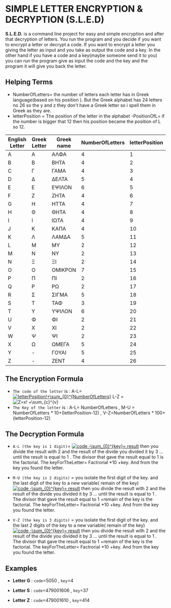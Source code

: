 
# SIMPLE LETTER ENCRYPTION & DECRYPTION (S.L.E.D)

**S.L.E.D.** is a command line project for easy and simple encryption and after that decryption of letters. 
You run the program and you decide if you want to encrypt a letter or decrypt a code.
If you want to encrypt a letter you giving the letter as input and you take as output the code and a key.
In the other hand if you have a code and a key(maybe someone send it to you) you can run the program give as input the code and the key and the program it will give you back the letter.

## Helping Terms
- NumberOfLetters= the number of letters each letter has in Greek language(based on his position ). 
But the Greek alphabet has 24 letters no 26 so the y and z they don't have a Greek letter so i spell them in Greek as they are.
- letterPosition = The position of the letter in the alphabet
-PositionOfL= if the number is bigger that 12 then his position became the position of L so 12. 

| English Letter| Greek Letter | Greek name |NumberOfLetters |letterPosition |
| ------------- | ------------- |------------- |------------- |------------- |
| A | A  | ΑΛΦΑ |4|1|
| B | B  |ΒΗΤΑ |4|2|
| C | Γ  |ΓΑΜΑ |4|3|
| D | Δ  |ΔΕΛΤΑ |5|4|
| E | Ε  |ΕΨΙΛΟΝ|6|5|
| F | Ζ  |ΖΗΤΑ|4|6|
| G | Η  |ΗΤΤΑ |4|7|
| H | Θ  |ΘΗΤΑ |4|8|
| I | Ι  |ΙΩΤΑ |4|9|
| J | Κ  |ΚΑΠΑ |4|10|
| K | Λ  |ΛΑΜΔΑ |5|11|
| L | Μ  |ΜΥ|2|12|
| M | Ν  |ΝΥ |2|13|
| N | Ξ  |ΞΙ |2|14|
| O | Ο  |ΟΜΙΚΡΟΝ |7|15|
| P | Π  |ΠΙ|2|16|
| Q | Ρ  |ΡΩ |2|17|
| R | Σ  |ΣΙΓΜΑ |5|18|
| S | Τ  |ΤΑΦ|3|19|
| T | Υ  |ΥΨΙΛΟΝ |6|20|
| U | Φ  |ΦΙ|2|21|
| V | Χ  |ΧΙ |2|22|
| W | Ψ  |ΨΙ |2|23|
| X | Ω  |ΩΜΕΓΑ |5|24|
| Y | -  |ΓΟΥΑΙ |5|25|
| Z | -  |ΖΕΝΤ |4|26|

## The Encryption Formula

 
- `The code of the letter` is : A-L= <a href="https://www.codecogs.com/eqnedit.php?latex=letterPosition!&plus;\sum_{0}^{NumberOfLetters}" target="_blank"><img src="https://latex.codecogs.com/svg.latex?letterPosition!&plus;\sum_{0}^{NumberOfLetters}" title="letterPosition!+\sum_{0}^{NumberOfLetters}" /></a>
L-Z =<img src="https://latex.codecogs.com/svg.latex?(PositionOfL)!&space;&plus;\sum_{0}^{NumberOfLetters}" title="Z=x! +\sum_{c}^{v}" /></a>
- `The Key of the letter` is :  A-L= NumberOfLetters , M-U = NumberOfLetters * 10+(letterPosition-12) , V-Z=NumberOfLetters * 100+(letterPosition-12)

## The Decryption Formula
- `A-L (the key is 1 digit)`= <a href="https://www.codecogs.com/eqnedit.php?latex=code&space;-\sum_{0}^{key}=&space;result" target="_blank"><img src="https://latex.codecogs.com/svg.latex?code&space;-\sum_{0}^{key}=&space;result" title="code -\sum_{0}^{key}= result" /></a>
then you divide the result with 2 and the result of the divide you divided it by 3 ...
until the result is equal to 1 .
 The divisor that gave the result equal to 1 is the factorial. The keyForTheLetter= Factrorial *10 +key. And from the key you found the letter.
- `M-U (the key is 2 digits)` = you isolate the first digit of the key. and the last digit of the key to a new variable( remain of the key) <a href="https://www.codecogs.com/eqnedit.php?latex=code&space;-\sum_{0}^{key}=&space;result" target="_blank"><img src="https://latex.codecogs.com/svg.latex?code&space;-\sum_{0}^{key}=&space;result" title="code -\sum_{0}^{key}= result" /></a> 
then you divide the result with 2 and the result of the divide you divided it by 3 ... until the result is equal to 1 .
 The divisor that gave the result equal to 1 +remain of the key is the factorial. The keyForTheLetter= Factrorial *10 +key. And from the key you found the letter.

- `V-Z (the key is 3 digits)` =  you isolate the first digit of the key. and the last 2 digits of the key to a new variable( remain of the key) <a href="https://www.codecogs.com/eqnedit.php?latex=code&space;-\sum_{0}^{key}=&space;result" target="_blank"><img src="https://latex.codecogs.com/svg.latex?code&space;-\sum_{0}^{key}=&space;result" title="code -\sum_{0}^{key}= result" /></a> 
then you divide the result with 2 and the result of the divide you divided it by 3 ... until the result is equal to 1 .
 The divisor that gave the result equal to 1 +remain of the key is the factorial. The keyForTheLetter= Factrorial *10 +key. And from the key you found the letter.

## Examples

- **Letter G** : `code`=5050 , `key`=4

- **Letter S** : `code`=479001606 , `key`=37

- **Letter Z** : `code`=479001610 , `key`=414


